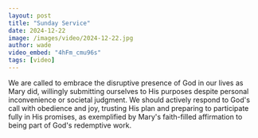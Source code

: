 ```yaml
---
layout: post
title: "Sunday Service"
date: 2024-12-22
image: /images/video/2024-12-22.jpg
author: wade
video_embed: "4hFm_cmu96s"
tags: [video]
---
```


We are called to embrace the disruptive presence of God in our lives as Mary did, willingly submitting ourselves to His purposes despite personal inconvenience or societal judgment. We should actively respond to God's call with obedience and joy, trusting His plan and preparing to participate fully in His promises, as exemplified by Mary's faith-filled affirmation to being part of God's redemptive work.
